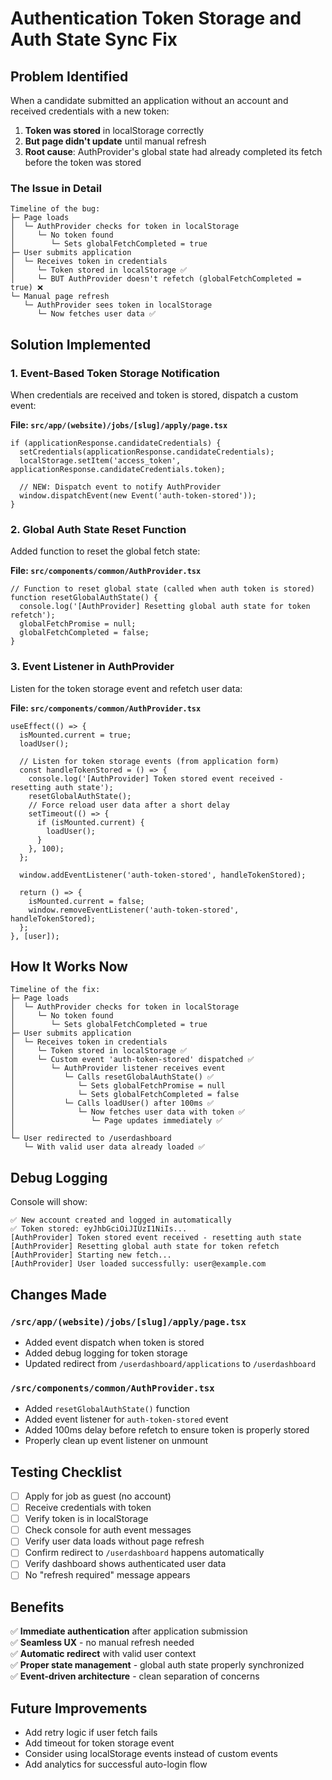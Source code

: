 # Authentication Token Storage and Auth State Sync Fix

## Problem Identified

When a candidate submitted an application without an account and received credentials with a new token:

1. **Token was stored** in localStorage correctly
2. **But page didn't update** until manual refresh
3. **Root cause**: AuthProvider's global state had already completed its fetch before the token was stored

### The Issue in Detail

```
Timeline of the bug:
├─ Page loads
│  └─ AuthProvider checks for token in localStorage
│     └─ No token found
│        └─ Sets globalFetchCompleted = true
├─ User submits application
│  └─ Receives token in credentials
│     └─ Token stored in localStorage ✅
│     └─ BUT AuthProvider doesn't refetch (globalFetchCompleted = true) ❌
└─ Manual page refresh
   └─ AuthProvider sees token in localStorage
      └─ Now fetches user data ✅
```

## Solution Implemented

### 1. **Event-Based Token Storage Notification**
When credentials are received and token is stored, dispatch a custom event:

**File: `src/app/(website)/jobs/[slug]/apply/page.tsx`**
```tsx
if (applicationResponse.candidateCredentials) {
  setCredentials(applicationResponse.candidateCredentials);
  localStorage.setItem('access_token', applicationResponse.candidateCredentials.token);
  
  // NEW: Dispatch event to notify AuthProvider
  window.dispatchEvent(new Event('auth-token-stored'));
}
```

### 2. **Global Auth State Reset Function**
Added function to reset the global fetch state:

**File: `src/components/common/AuthProvider.tsx`**
```tsx
// Function to reset global state (called when auth token is stored)
function resetGlobalAuthState() {
  console.log('[AuthProvider] Resetting global auth state for token refetch');
  globalFetchPromise = null;
  globalFetchCompleted = false;
}
```

### 3. **Event Listener in AuthProvider**
Listen for the token storage event and refetch user data:

**File: `src/components/common/AuthProvider.tsx`**
```tsx
useEffect(() => {
  isMounted.current = true;
  loadUser();

  // Listen for token storage events (from application form)
  const handleTokenStored = () => {
    console.log('[AuthProvider] Token stored event received - resetting auth state');
    resetGlobalAuthState();
    // Force reload user data after a short delay
    setTimeout(() => {
      if (isMounted.current) {
        loadUser();
      }
    }, 100);
  };

  window.addEventListener('auth-token-stored', handleTokenStored);

  return () => {
    isMounted.current = false;
    window.removeEventListener('auth-token-stored', handleTokenStored);
  };
}, [user]);
```

## How It Works Now

```
Timeline of the fix:
├─ Page loads
│  └─ AuthProvider checks for token in localStorage
│     └─ No token found
│        └─ Sets globalFetchCompleted = true
├─ User submits application
│  └─ Receives token in credentials
│     └─ Token stored in localStorage ✅
│     └─ Custom event 'auth-token-stored' dispatched ✅
│        └─ AuthProvider listener receives event
│           └─ Calls resetGlobalAuthState() ✅
│              └─ Sets globalFetchPromise = null
│              └─ Sets globalFetchCompleted = false
│           └─ Calls loadUser() after 100ms ✅
│              └─ Now fetches user data with token ✅
│                 └─ Page updates immediately ✅
│
└─ User redirected to /userdashboard
   └─ With valid user data already loaded ✅
```

## Debug Logging

Console will show:
```
✅ New account created and logged in automatically
✅ Token stored: eyJhbGciOiJIUzI1NiIs...
[AuthProvider] Token stored event received - resetting auth state
[AuthProvider] Resetting global auth state for token refetch
[AuthProvider] Starting new fetch...
[AuthProvider] User loaded successfully: user@example.com
```

## Changes Made

### `/src/app/(website)/jobs/[slug]/apply/page.tsx`
- Added event dispatch when token is stored
- Added debug logging for token storage
- Updated redirect from `/userdashboard/applications` to `/userdashboard`

### `/src/components/common/AuthProvider.tsx`
- Added `resetGlobalAuthState()` function
- Added event listener for `auth-token-stored` event
- Added 100ms delay before refetch to ensure token is properly stored
- Properly clean up event listener on unmount

## Testing Checklist

- [ ] Apply for job as guest (no account)
- [ ] Receive credentials with token
- [ ] Verify token is in localStorage
- [ ] Check console for auth event messages
- [ ] Verify user data loads without page refresh
- [ ] Confirm redirect to `/userdashboard` happens automatically
- [ ] Verify dashboard shows authenticated user data
- [ ] No "refresh required" message appears

## Benefits

✅ **Immediate authentication** after application submission  
✅ **Seamless UX** - no manual refresh needed  
✅ **Automatic redirect** with valid user context  
✅ **Proper state management** - global auth state properly synchronized  
✅ **Event-driven architecture** - clean separation of concerns  

## Future Improvements

- Add retry logic if user fetch fails
- Add timeout for token storage event
- Consider using localStorage events instead of custom events
- Add analytics for successful auto-login flow
